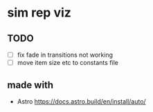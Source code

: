 # sim rep viz

## TODO

- [ ] fix fade in transitions not working
- [ ] move item size etc to constants file

## made with

- Astro https://docs.astro.build/en/install/auto/
<!-- - tailwind -->
